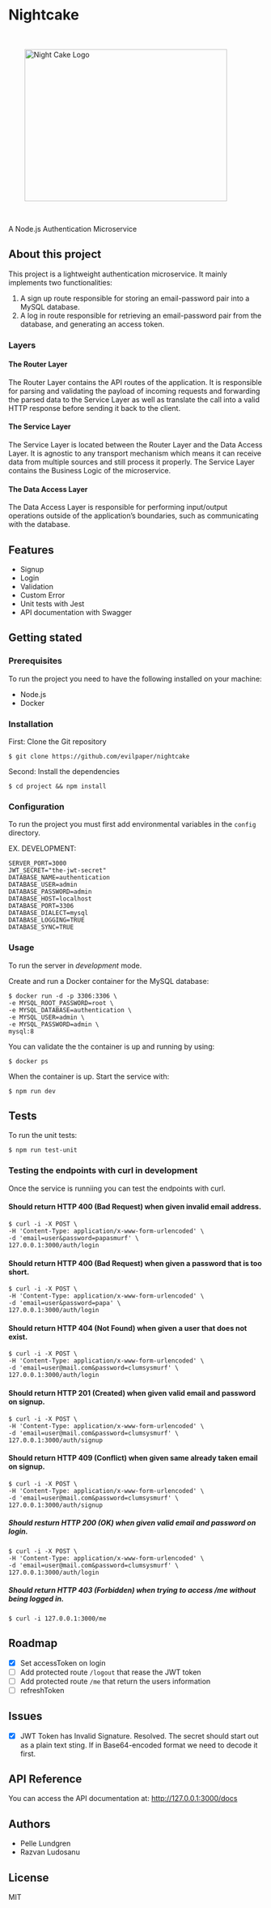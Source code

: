 # Nightcake

<img src="night-cake-logo.png" alt="Night Cake Logo" width="400" height="300" style="padding: 2rem;">

A Node.js Authentication Microservice

## About this project

This project is a lightweight authentication microservice. It mainly implements two functionalities:

1. A sign up route responsible for storing an email-password pair into a MySQL database.
1. A log in route responsible for retrieving an email-password pair from the database, and generating an access token.

### Layers

#### The Router Layer

The Router Layer contains the API routes of the application. It is responsible for parsing and validating the payload of incoming requests and forwarding the parsed data to the Service Layer as well as translate the call into a valid HTTP response before sending it back to the client.

#### The Service Layer

The Service Layer is located between the Router Layer and the Data Access Layer. It is agnostic to any transport mechanism which means it can receive data from multiple sources and still process it properly. The Service Layer contains the Business Logic of the microservice.

#### The Data Access Layer

The Data Access Layer is responsible for performing input/output operations outside of the application’s boundaries, such as communicating with the database.

## Features

- Signup
- Login
- Validation
- Custom Error
- Unit tests with Jest
- API documentation with Swagger

## Getting stated

### Prerequisites

To run the project you need to have the following installed on your machine:

- Node.js
- Docker

### Installation

First: Clone the Git repository

```
$ git clone https://github.com/evilpaper/nightcake
```

Second: Install the dependencies

```
$ cd project && npm install
```

### Configuration

To run the project you must first add environmental variables in the `config` directory.

EX. DEVELOPMENT:

```
SERVER_PORT=3000
JWT_SECRET="the-jwt-secret"
DATABASE_NAME=authentication
DATABASE_USER=admin
DATABASE_PASSWORD=admin
DATABASE_HOST=localhost
DATABASE_PORT=3306
DATABASE_DIALECT=mysql
DATABASE_LOGGING=TRUE
DATABASE_SYNC=TRUE
```

### Usage

To run the server in _development_ mode.

Create and run a Docker container for the MySQL database:

```
$ docker run -d -p 3306:3306 \
-e MYSQL_ROOT_PASSWORD=root \
-e MYSQL_DATABASE=authentication \
-e MYSQL_USER=admin \
-e MYSQL_PASSWORD=admin \
mysql:8
```

You can validate the the container is up and running by using:

```
$ docker ps
```

When the container is up. Start the service with:

```
$ npm run dev
```

## Tests

To run the unit tests:

```
$ npm run test-unit
```

### Testing the endpoints with curl in development

Once the service is runniing you can test the endpoints with curl.

#### Should return HTTP 400 (Bad Request) when given invalid email address.

```
$ curl -i -X POST \
-H 'Content-Type: application/x-www-form-urlencoded' \
-d 'email=user&password=papasmurf' \
127.0.0.1:3000/auth/login
```

#### Should return HTTP 400 (Bad Request) when given a password that is too short.

```
$ curl -i -X POST \
-H 'Content-Type: application/x-www-form-urlencoded' \
-d 'email=user&password=papa' \
127.0.0.1:3000/auth/login
```

#### Should return HTTP 404 (Not Found) when given a user that does not exist.

```
$ curl -i -X POST \
-H 'Content-Type: application/x-www-form-urlencoded' \
-d 'email=user@mail.com&password=clumsysmurf' \
127.0.0.1:3000/auth/login
```

#### Should return HTTP 201 (Created) when given valid email and password on signup.

```
$ curl -i -X POST \
-H 'Content-Type: application/x-www-form-urlencoded' \
-d 'email=user@mail.com&password=clumsysmurf' \
127.0.0.1:3000/auth/signup
```

#### Should return HTTP 409 (Conflict) when given same already taken email on signup.

```
$ curl -i -X POST \
-H 'Content-Type: application/x-www-form-urlencoded' \
-d 'email=user@mail.com&password=clumsysmurf' \
127.0.0.1:3000/auth/signup
```

##### Should resturn HTTP 200 (OK) when given valid email and password on login.

```
$ curl -i -X POST \
-H 'Content-Type: application/x-www-form-urlencoded' \
-d 'email=user@mail.com&password=clumsysmurf' \
127.0.0.1:3000/auth/login
```

##### Should return HTTP 403 (Forbidden) when trying to access /me without being logged in.

```
$ curl -i 127.0.0.1:3000/me
```

## Roadmap

- [x] Set accessToken on login
- [ ] Add protected route `/logout` that rease the JWT token
- [ ] Add protected route `/me` that return the users information
- [ ] refreshToken

## Issues

- [x] JWT Token has Invalid Signature. Resolved. The secret should start out as a plain text sting. If in Base64-encoded format we need to decode it first.

## API Reference

You can access the API documentation at: http://127.0.0.1:3000/docs

## Authors

- Pelle Lundgren
- Razvan Ludosanu

## License

MIT
